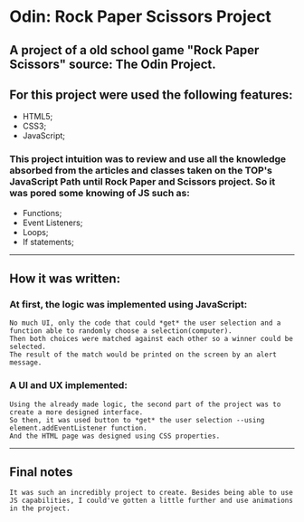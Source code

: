 # Odin: Rock Paper Scissors Project

## A project of a old school game "Rock Paper Scissors" source: The Odin Project.

## For this project were used the following features: 

* HTML5; 
* CSS3;
* JavaScript;

### This project intuition was to review and use all the knowledge absorbed from the articles and classes taken on the TOP's JavaScript Path until Rock Paper and Scissors project. So it was pored some knowing of JS such as: 


* Functions;
* Event Listeners;
* Loops;
* If statements;

- - - - 

## How it was written: 

### At first, the logic was implemented using JavaScript: 
    No much UI, only the code that could *get* the user selection and a function able to randomly choose a selection(computer).
    Then both choices were matched against each other so a winner could be selected.
    The result of the match would be printed on the screen by an alert message.

### A UI and UX implemented: 
    Using the already made logic, the second part of the project was to create a more designed interface.
    So then, it was used button to *get* the user selection --using element.addEventListener function.
    And the HTML page was designed using CSS properties.

- - - -

## Final notes
    It was such an incredibly project to create. Besides being able to use JS capabilities, I could've gotten a little further and use animations in the project. 


